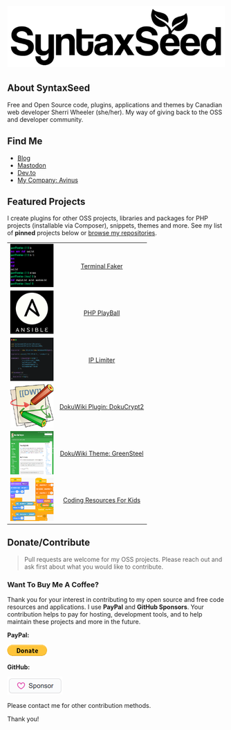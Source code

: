 # ![SyntaxSeed](assets/logo-syntaxseed.png "SyntaxSeed")

## About SyntaxSeed

Free and Open Source code, plugins, applications and themes by Canadian web developer Sherri Wheeler (she/her). My way of giving back to the OSS and developer community.

## Find Me

* [Blog](https://blog.syntaxseed.com)
* [Mastodon](https://phpc.social/@syntaxseed)
* [Dev.to](https://dev.to/syntaxseed)
* [My Company: Avinus](https://www.avinus.com/)

## Featured Projects

I create plugins for other OSS projects, libraries and packages for PHP projects (installable via Composer), snippets, themes and more. See my list of **pinned** projects below or [browse my repositories](https://github.com/syntaxseed?tab=repositories).

|               |               |
| ------------- |:-------------:|
| [<img src="assets/projects/terminalfaker.png" style="width:100px;height:100px;" />](https://github.com/syntaxseed/terminalfaker) | [Terminal Faker](https://github.com/syntaxseed/terminalfaker) |
| [<img src="assets/projects/playball.png" style="width:100px;height:100px;" />](https://github.com/syntaxseed/playball) | [PHP PlayBall](https://github.com/syntaxseed/playball) |
| [<img src="assets/projects/iplimiter.png" style="width:100px;height:100px;" />](https://github.com/syntaxseed/iplimiter) | [IP Limiter](https://github.com/syntaxseed/iplimiter) |
| [<img src="assets/projects/dokuwikidokucrypt2.png" style="width:100px;height:100px;" />](https://github.com/syntaxseed/dokucrypt2) | [DokuWiki Plugin: DokuCrypt2](https://github.com/syntaxseed/dokucrypt2) |
| [<img src="assets/projects/dokuwikithemegreensteel.png" style="width:100px;height:100px;" />](https://github.com/syntaxseed/greensteel-template) | [DokuWiki Theme: GreenSteel](https://github.com/syntaxseed/greensteel-template) |
| [<img src="assets/projects/codingforkids.png" style="width:100px;height:100px;" />](https://github.com/syntaxseed/codingforkids) | [Coding Resources For Kids](https://github.com/syntaxseed/codingforkids) |


## Donate/Contribute

> Pull requests are welcome for my OSS projects. Please reach out and ask first about what you would like to contribute.

### Want To Buy Me A Coffee?

Thank you for your interest in contributing to my open source and free code resources and applications. I use **PayPal** and **GitHub Sponsors**. Your contribution helps to pay for hosting, development tools, and to help maintain these projects and more in the future.

**PayPal:**

[<img src="assets/paypal.gif" border="0" />](https://www.paypal.com/donate?hosted_button_id=EW8TN9D5XXC66)


**GitHub:**

[<img src="assets/sponsor-button.png" border="0" />](https://github.com/sponsors/syntaxseed)


Please contact me for other contribution methods.

Thank you!
